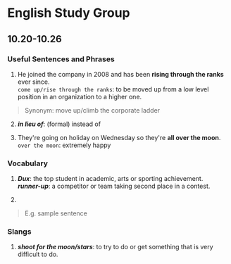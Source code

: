 # English Study Group
## 10.20-10.26

### Useful Sentences and Phrases

1. He joined the company in 2008 and has been **rising through the ranks** ever since.  
`come up/rise through the ranks`: to be moved up from a low level position in an organization to a higher one.  
> Synonym: move up/climb the corporate ladder

2. ***in lieu of***: (formal) instead of

3. They're going on holiday on Wednesday so they're **all over the moon**.  
`over the moon`: extremely happy

 

### Vocabulary

1. ***Dux***: the top student in academic, arts or sporting achievement.  
***runner-up***: a competitor or team taking second place in a contest.

2.
> E.g. sample sentence

### Slangs
1. ***shoot for the moon/stars***: to try to do or get something that is very difficult to do. 

